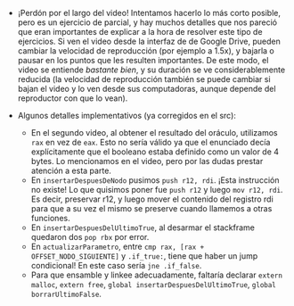 - ¡Perdón por el largo del video! Intentamos hacerlo lo más corto posible, pero es un ejercicio de parcial, y hay muchos detalles que nos pareció que eran importantes de explicar a la hora de resolver este tipo de ejercicios. Si ven el video desde la interfaz de de Google Drive, pueden cambiar la velocidad de reproducción (por ejemplo a 1.5x), y bajarla o pausar en los puntos que les resulten importantes. De este modo, el video se entiende *bastante bien*, y su duración se ve considerablemente reducida (la velocidad de reproducción también se puede cambiar si bajan el video y lo ven desde sus computadoras, aunque depende del reproductor con que lo vean).

- Algunos detalles implementativos (ya corregidos en el src):
    + En el segundo video, al obtener el resultado del oráculo, utilizamos `rax` en vez de `eax`. Esto no sería válido ya que el enunciado decía explícitamente que el booleano estaba definido como un valor de 4 bytes. Lo mencionamos en el video, pero por las dudas prestar atención a esta parte.
    + En `insertarDespuesDeNodo` pusimos `push r12, rdi`. ¡Esta instrucción no existe! Lo que quisimos poner fue `push r12` y luego `mov r12, rdi`. Es decir, preservar r12, y luego mover el contenido del registro rdi para que a su vez el mismo se preserve cuando llamemos a otras funciones.
    + En `insertarDespuesDelUltimoTrue`, al desarmar el stackframe quedaron dos `pop rbx` por error.
    + En `actualizarParametro`, entre `cmp rax, [rax + OFFSET_NODO_SIGUIENTE]` y `.if_true:`, tiene que haber un jump condicional! En este caso sería `jne .if_false`.
    + Para que ensamble y linkee adecuadamente, faltaría declarar `extern malloc`, `extern free`, `global insertarDespuesDelUltimoTrue`, `global borrarUltimoFalse`.